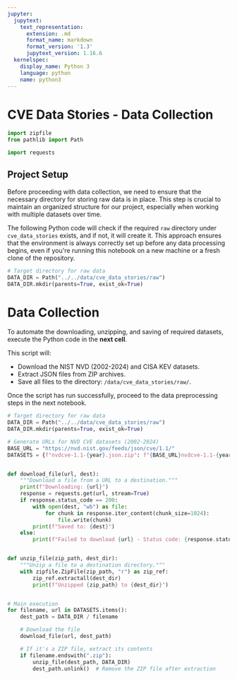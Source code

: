 ```yaml
---
jupyter:
  jupytext:
    text_representation:
      extension: .md
      format_name: markdown
      format_version: '1.3'
      jupytext_version: 1.16.6
  kernelspec:
    display_name: Python 3
    language: python
    name: python3
---
```


# CVE Data Stories - Data Collection

```python
import zipfile
from pathlib import Path

import requests
```

## Project Setup

Before proceeding with data collection, we need to ensure that the necessary directory for storing raw data is in place. This step is crucial to maintain an organized structure for our project, especially when working with multiple datasets over time.

The following Python code will check if the required `raw` directory under `cve_data_stories` exists, and if not, it will create it. This approach ensures that the environment is always correctly set up before any data processing begins, even if you're running this notebook on a new machine or a fresh clone of the repository.

```python
# Target directory for raw data
DATA_DIR = Path("../../data/cve_data_stories/raw")
DATA_DIR.mkdir(parents=True, exist_ok=True)
```

# Data Collection

To automate the downloading, unzipping, and saving of required datasets, execute the Python code in the **next cell**.

This script will:
- Download the NIST NVD (2002-2024) and CISA KEV datasets.
- Extract JSON files from ZIP archives.
- Save all files to the directory: `/data/cve_data_stories/raw/`.

Once the script has run successfully, proceed to the data preprocessing steps in the next notebook.

```python
# Target directory for raw data
DATA_DIR = Path("../../data/cve_data_stories/raw")
DATA_DIR.mkdir(parents=True, exist_ok=True)

# Generate URLs for NVD CVE datasets (2002-2024)
BASE_URL = "https://nvd.nist.gov/feeds/json/cve/1.1/"
DATASETS = {f"nvdcve-1.1-{year}.json.zip": f"{BASE_URL}nvdcve-1.1-{year}.json.zip" for year in range(2002, 2025)}


def download_file(url, dest):
    """Download a file from a URL to a destination."""
    print(f"Downloading: {url}")
    response = requests.get(url, stream=True)
    if response.status_code == 200:
        with open(dest, "wb") as file:
            for chunk in response.iter_content(chunk_size=1024):
                file.write(chunk)
        print(f"Saved to: {dest}")
    else:
        print(f"Failed to download {url} - Status code: {response.status_code}")


def unzip_file(zip_path, dest_dir):
    """Unzip a file to a destination directory."""
    with zipfile.ZipFile(zip_path, "r") as zip_ref:
        zip_ref.extractall(dest_dir)
        print(f"Unzipped {zip_path} to {dest_dir}")


# Main execution
for filename, url in DATASETS.items():
    dest_path = DATA_DIR / filename

    # Download the file
    download_file(url, dest_path)

    # If it's a ZIP file, extract its contents
    if filename.endswith(".zip"):
        unzip_file(dest_path, DATA_DIR)
        dest_path.unlink()  # Remove the ZIP file after extraction

```
